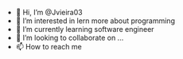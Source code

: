 - 👋 Hi, I’m @Jvieira03
- 👀 I’m interested in lern more about programming
- 🌱 I’m currently learning software engineer 
- 💞️ I’m looking to collaborate on ...
- 📫 How to reach me

<!---
Jvieira03/Jvieira03 is a ✨ special ✨ repository because its `README.md` (this file) appears on your GitHub profile.
You can click the Preview link to take a look at your changes.
--->
